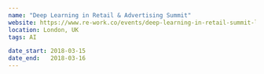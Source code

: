 ```yaml
---
name: "Deep Learning in Retail & Advertising Summit"
website: https://www.re-work.co/events/deep-learning-in-retail-summit-london-2018
location: London, UK
tags: AI

date_start: 2018-03-15
date_end:   2018-03-16
---
```


